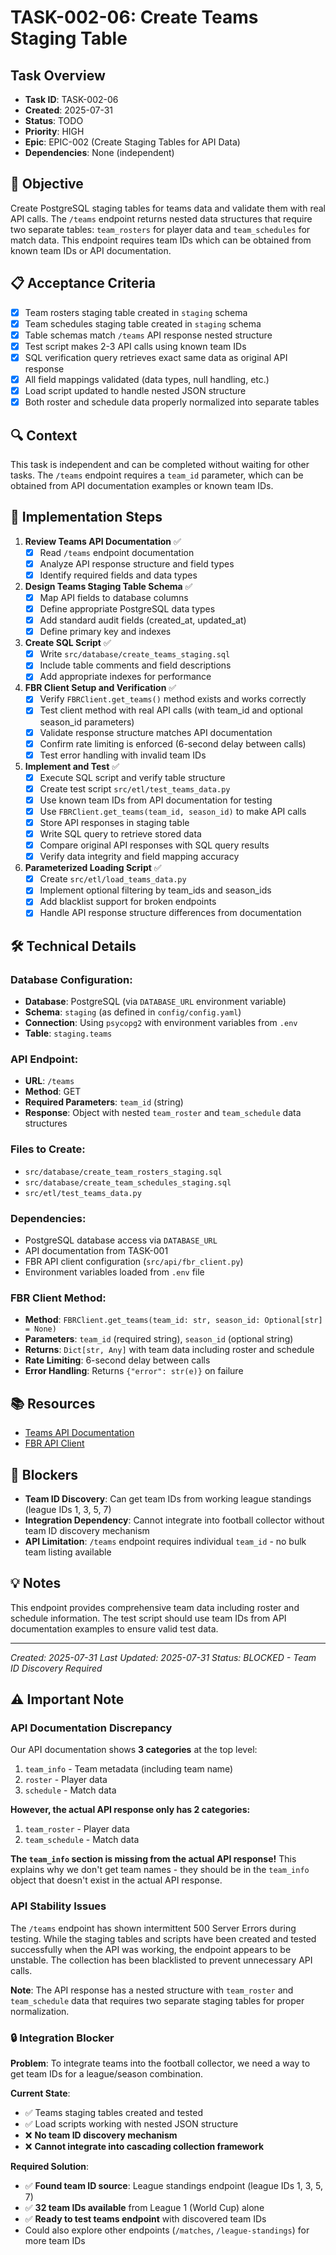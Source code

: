 # TASK-002-06: Create Teams Staging Table

## Task Overview
- **Task ID**: TASK-002-06
- **Created**: 2025-07-31
- **Status**: TODO
- **Priority**: HIGH
- **Epic**: EPIC-002 (Create Staging Tables for API Data)
- **Dependencies**: None (independent)

## 🎯 Objective
Create PostgreSQL staging tables for teams data and validate them with real API calls. The `/teams` endpoint returns nested data structures that require two separate tables: `team_rosters` for player data and `team_schedules` for match data. This endpoint requires team IDs which can be obtained from known team IDs or API documentation.

## 📋 Acceptance Criteria
- [x] Team rosters staging table created in `staging` schema
- [x] Team schedules staging table created in `staging` schema
- [x] Table schemas match `/teams` API response nested structure
- [x] Test script makes 2-3 API calls using known team IDs
- [x] SQL verification query retrieves exact same data as original API response
- [x] All field mappings validated (data types, null handling, etc.)
- [x] Load script updated to handle nested JSON structure
- [x] Both roster and schedule data properly normalized into separate tables

## 🔍 Context
This task is independent and can be completed without waiting for other tasks. The `/teams` endpoint requires a `team_id` parameter, which can be obtained from API documentation examples or known team IDs.

## 📝 Implementation Steps

1. **Review Teams API Documentation** ✅
   - [x] Read `/teams` endpoint documentation
   - [x] Analyze API response structure and field types
   - [x] Identify required fields and data types

2. **Design Teams Staging Table Schema** ✅
   - [x] Map API fields to database columns
   - [x] Define appropriate PostgreSQL data types
   - [x] Add standard audit fields (created_at, updated_at)
   - [x] Define primary key and indexes

3. **Create SQL Script** ✅
   - [x] Write `src/database/create_teams_staging.sql`
   - [x] Include table comments and field descriptions
   - [x] Add appropriate indexes for performance

4. **FBR Client Setup and Verification** ✅
   - [x] Verify `FBRClient.get_teams()` method exists and works correctly
   - [x] Test client method with real API calls (with team_id and optional season_id parameters)
   - [x] Validate response structure matches API documentation
   - [x] Confirm rate limiting is enforced (6-second delay between calls)
   - [x] Test error handling with invalid team IDs

5. **Implement and Test** ✅
   - [x] Execute SQL script and verify table structure
   - [x] Create test script `src/etl/test_teams_data.py`
   - [x] Use known team IDs from API documentation for testing
   - [x] Use `FBRClient.get_teams(team_id, season_id)` to make API calls
   - [x] Store API responses in staging table
   - [x] Write SQL query to retrieve stored data
   - [x] Compare original API responses with SQL query results
   - [x] Verify data integrity and field mapping accuracy

6. **Parameterized Loading Script** ✅
   - [x] Create `src/etl/load_teams_data.py`
   - [x] Implement optional filtering by team_ids and season_ids
   - [x] Add blacklist support for broken endpoints
   - [x] Handle API response structure differences from documentation

## 🛠️ Technical Details

### Database Configuration:
- **Database**: PostgreSQL (via `DATABASE_URL` environment variable)
- **Schema**: `staging` (as defined in `config/config.yaml`)
- **Connection**: Using `psycopg2` with environment variables from `.env`
- **Table**: `staging.teams`

### API Endpoint:
- **URL**: `/teams`
- **Method**: GET
- **Required Parameters**: `team_id` (string)
- **Response**: Object with nested `team_roster` and `team_schedule` data structures

### Files to Create:
- `src/database/create_team_rosters_staging.sql`
- `src/database/create_team_schedules_staging.sql`
- `src/etl/test_teams_data.py`

### Dependencies:
- PostgreSQL database access via `DATABASE_URL`
- API documentation from TASK-001
- FBR API client configuration (`src/api/fbr_client.py`)
- Environment variables loaded from `.env` file

### FBR Client Method:
- **Method**: `FBRClient.get_teams(team_id: str, season_id: Optional[str] = None)`
- **Parameters**: `team_id` (required string), `season_id` (optional string)
- **Returns**: `Dict[str, Any]` with team data including roster and schedule
- **Rate Limiting**: 6-second delay between calls
- **Error Handling**: Returns `{"error": str(e)}` on failure

## 📚 Resources
- [Teams API Documentation](src/api/endpoint_documentation/teams.md)
- [FBR API Client](src/api/fbr_client.py)

## 🚧 Blockers
- **Team ID Discovery**: Can get team IDs from working league standings (league IDs 1, 3, 5, 7)
- **Integration Dependency**: Cannot integrate into football collector without team ID discovery mechanism
- **API Limitation**: `/teams` endpoint requires individual `team_id` - no bulk team listing available

## 💡 Notes
This endpoint provides comprehensive team data including roster and schedule information. The test script should use team IDs from API documentation examples to ensure valid test data.

---
*Created: 2025-07-31*
*Last Updated: 2025-07-31*
*Status: BLOCKED - Team ID Discovery Required*

## ⚠️ Important Note

### API Documentation Discrepancy
Our API documentation shows **3 categories** at the top level:
1. `team_info` - Team metadata (including team name)
2. `roster` - Player data  
3. `schedule` - Match data

**However, the actual API response only has 2 categories:**
1. `team_roster` - Player data
2. `team_schedule` - Match data

**The `team_info` section is missing from the actual API response!** This explains why we don't get team names - they should be in the `team_info` object that doesn't exist in the actual API response.

### API Stability Issues
The `/teams` endpoint has shown intermittent 500 Server Errors during testing. While the staging tables and scripts have been created and tested successfully when the API was working, the endpoint appears to be unstable. The collection has been blacklisted to prevent unnecessary API calls.

**Note**: The API response has a nested structure with `team_roster` and `team_schedule` data that requires two separate staging tables for proper normalization.

### 🔒 Integration Blocker
**Problem**: To integrate teams into the football collector, we need a way to get team IDs for a league/season combination.

**Current State**:
- ✅ Teams staging tables created and tested
- ✅ Load scripts working with nested JSON structure  
- ❌ **No team ID discovery mechanism**
- ❌ **Cannot integrate into cascading collection framework**

**Required Solution**:
- ✅ **Found team ID source**: League standings endpoint (league IDs 1, 3, 5, 7)
- ✅ **32 team IDs available** from League 1 (World Cup) alone
- ✅ **Ready to test teams endpoint** with discovered team IDs
- Could also explore other endpoints (`/matches`, `/league-standings`) for more team IDs 